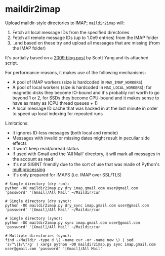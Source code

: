 # maildir2imap
Upload maildir-style directories to IMAP; `maildir2imap` will:

1. Fetch all local message IDs from the specified directories
2. Fetch all remote message IDs (up to 1.0e9 entries) from the IMAP folder
3. ..and based on these try and upload all messages that are missing (from the IMAP folder)

It's partially based on a [2009 blog post](http://scott.yang.id.au/2009/01/migrate-emails-maildir-gmail.html) by Scott Yang and its attached script.

For performance reasons, it makes use of the following mechanisms:
* A pool of IMAP workers (size is hardcoded in `MAX_IMAP_WORKERS`)
* A pool of local workers (size is hardcoded in `MAX_LOCAL_WORKERS`); for magnetic disks they become IO-bound and it's probably not worth to go beyond 1 or 2, for SSDs they become CPU-bound and it makes sense to have as many as (CPU thread queues + 1)
* A local message ID cache that was hacked in at the last minute in order to speed up local indexing for repeated runs

Limitations:
* It ignores ID-less messages (both local and remote)
* Messages with invalid or missing dates might result in peculiar side effects
* It won't keep read/unread status
* If used with Gmail and the 'All Mail' directory, it will mark all messages in the account as read
* It's not SIGINT friendly due to the sort of use that was made of Python's [multiprocessing](https://docs.python.org/2/library/multiprocessing.html)
* It's only prepared for IMAPS (i.e. IMAP over SSL/TLS)

```shell
# Single directory (dry run):
python -OO maildir2imap.py dry imap.gmail.com user@gmail.com 'password' '[Gmail]/All Mail' ~/Maildir/cur

# Single directory (dry sync):
python -OO maildir2imap.py dry_sync imap.gmail.com user@gmail.com 'password' '[Gmail]/All Mail' ~/Maildir/cur

# Single directory (sync):
python -OO maildir2imap.py sync imap.gmail.com user@gmail.com 'password' '[Gmail]/All Mail' ~/Maildir/cur

# Multiple directories (sync):
find ~/Maildir -type d \( -name cur -or -name new \) | sed 's/^\|$/\"/g' | xargs python -OO maildir2imap.py sync imap.gmail.com user@gmail.com 'password' '[Gmail]/All Mail'
```

